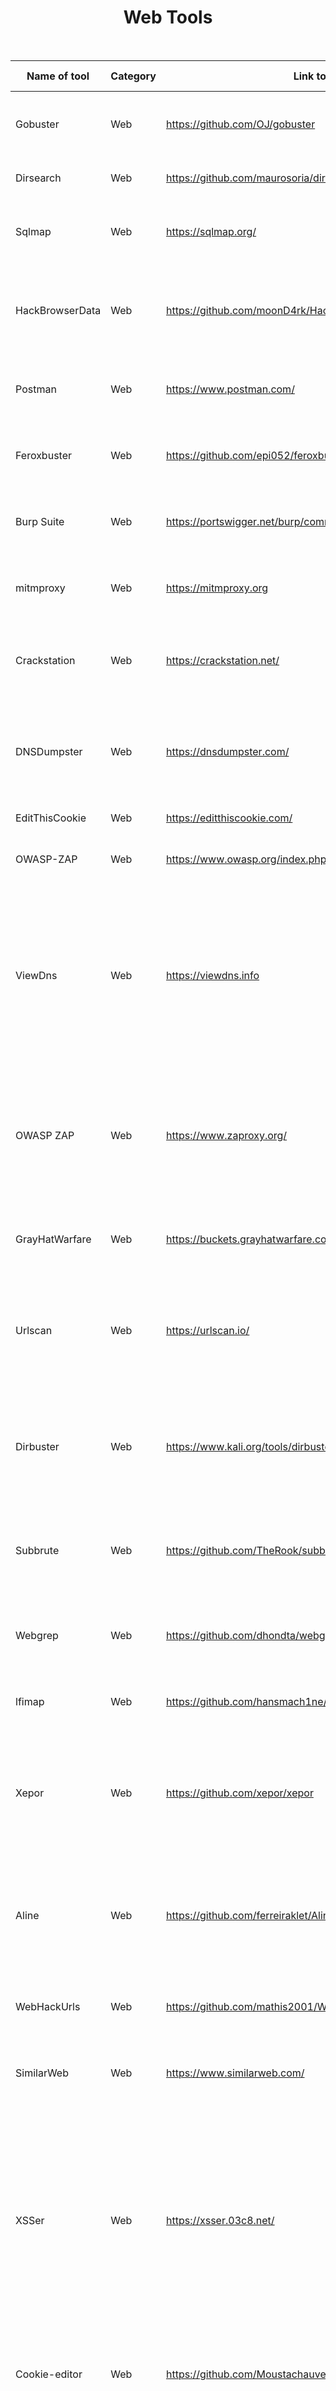 <h1 align="center"> Web Tools </h1>
<br>



   
| Name of tool    | Category | Link to the tool                                               | Short Discription                                                                                                                                                                                                                                                                                                                                              |
| --------------- | -------- | -------------------------------------------------------------- | -------------------------------------------------------------------------------------------------------------------------------------------------------------------------------------------------------------------------------------------------------------------------------------------------------------------------------------------------------------- |
| Gobuster        | Web      | https://github.com/OJ/gobuster                                 | Bruteforce tool for finding directories and files in webserver                                                                                                                                                                                                                                                                                                 |
| Dirsearch       | Web      | https://github.com/maurosoria/dirsearch                        | Tool for scanning a website path.                                                                                                                                                                                                                                                                                                                              |
| Sqlmap          | Web      | https://sqlmap.org/                                            | automates the process of detecting and exploiting SQL injection                                                                                                                                                                                                                                                                                                |
| HackBrowserData | Web      | https://github.com/moonD4rk/HackBrowserData                    | Tools that could help us decrypt data like password, bookmark, history from the browser.                                                                                                                                                                                                                                                                       |
| Postman         | Web      | https://www.postman.com/                                       | Tool for testing API calls and stubing the data to APIs to mock the calls                                                                                                                                                                                                                                                                                      |
| Feroxbuster     | Web      | https://github.com/epi052/feroxbuster                          | A simple, fast, recursive content discovery tool written in Rust                                                                                                                                                                                                                                                                                               |
| Burp Suite      | Web      | https://portswigger.net/burp/communitydownload                 | It is tool for performing security testing of web applications.                                                                                                                                                                                                                                                                                                |
| mitmproxy       | Web      | https://mitmproxy.org                                          | Mitmproxy is a free and open source interactive HTTPS proxy.                                                                                                                                                                                                                                                                                                   |
| Crackstation    | Web      | https://crackstation.net/                                      | CrackStation is a massive pre-computed lookup tables to crack password hashes.                                                                                                                                                                                                                                                                                 |
| DNSDumpster     | Web      | https://dnsdumpster.com/                                       | DNSdumpster is a FREE domain research tool that can discover hosts related to a domain.                                                                                                                                                                                                                                                                        |
| EditThisCookie  | Web      | https://editthiscookie.com/                                    | Cookie viewer and editor                                                                                                                                                                                                                                                                                                                                       |
| OWASP-ZAP       | Web      | https://www.owasp.org/index.php/OWASP_Zed_Attack_Proxy_Project | Owasp-zap tool is used to scan web application.                                                                                                                                                                                                                                                                                                                |
| ViewDns         | Web      | https://viewdns.info                                           | ViewDNS is used to search for Domain/IP address info and can reverse search about the IP address of the website. Many of the tools are included in it as: Reverse IP Lookup,IP Whois,etc                                                                                                                                                                       |
| OWASP ZAP       | Web      | https://www.zaproxy.org/                                       | OWASP Zed Attact Proxy (ZAP) used for spidering website/passive scanning of website. It contain scanner,proxy and many other features.                                                                                                                                                                                                                         |
| GrayHatWarfare  | Web      | https://buckets.grayhatwarfare.com/                            | Website used to look for publicly exposed s3 buckets of AWS servers                                                                                                                                                                                                                                                                                            |
| Urlscan         | Web      | https://urlscan.io/                                            | urlscan.io is a free service to scan and analyse websites. It record the activity that this page navigation creates.                                                                                                                                                                                                                                           |
| Dirbuster       | Web      | https://www.kali.org/tools/dirbuster/                          | DirBuster is a multi threaded java application designed to brute force directories and files names on web/application servers.                                                                                                                                                                                                                                 |
| Subbrute        | Web      | https://github.com/TheRook/subbrute                            | A DNS meta-query spider that enumerates DNS records, and subdomains.                                                                                                                                                                                                                                                                                           |
| Webgrep         | Web      | https://github.com/dhondta/webgrep                             | grep for Web pages, with JS deobfuscation, CSS unminifying and OCR on images.                                                                                                                                                                                                                                                                                  |
| lfimap          | Web      | https://github.com/hansmach1ne/lfimap                          | Local file inclusion discovery and exploitation tool                                                                                                                                                                                                                                                                                                           |
| Xepor           | Web      | https://github.com/xepor/xepor                                 | Xepor, a web routing framework for reverse engineers and security researchers, brings the best of mitmproxy & Flask                                                                                                                                                                                                                                            |
| Aline           | Web      | https://github.com/ferreiraklet/Aline                          | A tool that simply downloads files of a certain type, located on a certain domain and indexed by Google.                                                                                                                                                                                                                                                       |
| WebHackUrls     | Web      | https://github.com/mathis2001/WebHackUrls                      | A tool for URl recon with filter by keyword and saving results to file.                                                                                                                                                                                                                                                                                        |
| SimilarWeb      | Web      | https://www.similarweb.com/                                    | A tool that provides detailed website traffic analysis                                                                                                                                                                                                                                                                                                         |
| XSSer           | Web      | https://xsser.03c8.net/                                        | Cross Site "Scripter" (aka XSSer) is an automatic -framework- to detect, exploit and report XSS vulnerabilities in web-based applications. It provides several options to try to bypass certain filters and various special techniques for code injection.                                                                                                     |
| Cookie-editor   | Web      | https://github.com/Moustachauve/cookie-editor                  | Browser extension to create, edit and delete cookies for the current tab.                                                                                                                                                                                                                                                                                      |
| Chrome DevTools | Web      | https://developer.chrome.com/docs/devtools/                    | Chrome provides a set of tools for web developers. These tools are built into Google Chrome. It has the functionality to view and change the DOM and a Page’s Style. With Chrome DevTools, you will be able to view messages, run & debug JavaScript in the Console, edit the pages on-the-fly, diagnose the problem quickly, and optimize the website speed . |
| Nessus          | Web      | https://www.tenable.com/downloads/nessus?loginAttempted=true   | An all in one tool that has various featured like network scan , website scan , api scan , etc                                                                                                                                                                                                                                                                 |
| Wappalyzer      | Web      | https://github.com/wappalyzer/wappalyzer                       | Browser extension which identifies technologies on websites                                                                                                                                                                                                                                                                                                    |
| Raccoon      | Web      | https://github.com/evyatarmeged/Raccoon       | A high-performance offensive security tool for reconnaissance and vulnerability scanning |
| ffuf          | Web     | https://github.com/ffuf/ffuf                  | Fast web fuzzer written in Go  |




<br>
<h1 align="center"> Misc Tools </h1>
<br>




| Name of tool     | Category | Link to the tool                              | Short Description                                                                                                              |
| ---------------- | -------- | --------------------------------------------- | ------------------------------------------------------------------------------------------------------------------------------ |
| Oh My Zsh        | Misc     | https://github.com/ohmyzsh/ohmyzsh            | Framework for zsh terminal customization.                                                                                      |
| CyberChef        | Misc     | https://gchq.github.io/CyberChef/             | Browser tool for quickly testing various encoding/encryption operations on a given input, such as base64, XOR, hexdumping, ... |
| Hash-Identify    | Misc     | https://github.com/blackploit/hash-identifier | Software to identify the different types of hashes used to encrypt data and especially passwords.                              |
| dCode            | Misc     | https://www.dcode.fr/tools-list               | A online tool for identifying and decoding various ciphers                                                                     |
| ShadowcryptTools | Misc     | https://shadowcrypt.net/tools/                | A collection of 24 online tools for OSINT, network scanning, MD5 encryption and many others                                    |
| Android-SDK      | android  | https://developer.android.com/studio          | A tool for development of android app using android-sdk,emulator                                                               |
| Hash Analyzer    | Misc     | https://www.tunnelsup.com/hash-analyzer/      | A website that helps to identify hash types.                                                                                   |
| Audacity         | Misc     | https://www.audacityteam.org/download/        | An audio editor that can be used for waveform and spectrum steganography.                                                      |
| prezto           | Misc     | https://github.com/sorin-ionescu/prezto       | Prezto is the configuration framework for Zsh                                                                                  |
| instances        | Misc     | https://instances.vantage.sh/                 | Tool to compare EC2 metrics and pricing on AWS                                                                                 |
| Malzilla         | Misc     | https://malzilla.sourceforge.net/             | Malware hunting tool. It shows you the full source of webpages and all the HTTP headers                                        |
| XOR Calculator   | Misc     | https://xor.pw/#                              | Browser tool for calculate XOR (biner, decimal, hexadecimal, ASCII)                                                            |




<br>
<h1 align="center"> OSINT Tools </h1>
<br>




| Name of tool       | Category | Link to the tool                               | Short Description                                                                                                                                                                        |
| ------------------ | -------- | ---------------------------------------------- | ---------------------------------------------------------------------------------------------------------------------------------------------------------------------------------------- |
| ReconDog           | OSINT    | https://github.com/s0md3v/ReconDog             | An OSINT tool which uses api to collect all data , no direct contact with user is made.                                                                                                  |
| Spiderfoot         | OSINT    | https://www.spiderfoot.net/                    | Spiderfoot is automating the process of gathering intelligence about a given target, which may be an IP address.                                                                         |
| Holehe             | OSINT    | https://github.com/megadose/holehe             | Holehe checks if an email is attached to an account on sites like twitter, instagram, imgur and more than 120 others                                                                     |
| Epieos             | OSINT    | https://epieos.com/                            | Retrieve information linked to an email address, without notifying its user                                                                                                              |
| Spiderfoot         | OSINT    | https://www.spiderfoot.net/                    | Spiderfoot is automating the process of gathering intelligence about a given target, which may be an IP address.                                                                         |
| Geogramint         | OSINT    | https://github.com/Alb-310/Geogramint          | An OSINT Geolocalization tool for Telegram that find nearby users and groups                                                                                                             |
| geocreepy          | OSINT    | http://geocreepy.com                           | A Geolocation OSINT Tool. Offers geolocation information gathering through social networking platforms.                                                                                  |
| ViewDns            | OSINT    | https://viewdns.info                           | ViewDNS is used to search for Domain/IP address info and can reverse search about the IP address of the website. Many of the tools are included in it as: Reverse IP Lookup,IP Whois,etc |
| Sherlock           | OSINT    | https://github.com/sherlock-project/sherlock   | Hunt down social media accounts by username across social networks                                                                                                                       |
| Hunter.io          | OSINT    | https://hunter.io/                             | Hunter lets you find professional email addresses in seconds and connect with the people that matter for your business.                                                                  |
| InstantUsername    | OSINT    | https://instantusername.com/#/                 | Tool to search for a given username in all social media                                                                                                                                  |
| Twint              | OSINT    | https://github.com/twintproject/twint          | A Python Tool to scrape twitter data without API limitations                                                                                                                             |
| KnockKnock         | OSINT    | https://github.com/harleo/knockknock           | A script written in #go that queries the ViewDNSInfo API (free, 500 results limit) and gets a list of domains related to target domain                                                   |
| WEBOSINT           | OSINT    | https://github.com/C3n7ral051nt4g3ncy/webosint | Simple #python tool for step-by-step collection of domain information using HackerTarget and whoisxmlapi APIs.                                                                           |
| OSINT Search Tools | OSINT    | https://osint.hopain.cyou/index.html           | Several hundred links for quick search in Social Media, Communties, Maps, Documents Search Engines                                                                                       |
| SnapScraper        | OSINT    | https://rhematt.github.io/Snap-Scraper/        | SnapScraper is an open source intelligence tool which enables users to download media uploaded to Snapchat’s Snap Map using a set of latitude and longitiude co-ordinates.               |
| GitHound           | OSINT    | https://github.com/tillson/git-hound           | A useful tool to extract sensitive information leaked on github, can be used for bug bounty hunting.                                                                                     |
| Sublist3r          | OSINT    | https://github.com/aboul3la/Sublist3r          | Sublist3r is a python tool designed to enumerate subdomains of websites using OSINT                                                                                                      |
| Maltego            | OSINT    | https://github.com/M0m0SMS-OSINT/Maltego       | Maltego is a Java application that simplify and expedite your investigations.Thanks to its fantastic access to databases and visualization tools.                                        |
| DeHashed           | OSINT    | https://www.dehashed.com/                      | DeHashed is a hacked database search engine to help secure accounts and provide insight on database breaches and account leaks                                                           |
| octosuite          | OSINT    | https://github.com/bellingcat/octosuite        | Advanced Github OSINT Framework                                                                                                                                                          |
| Watools            | OSINT    | https://Watools.io                             | download whatsapp profile picture                                                                                                                                                        |
| WAGSCRAPER         | OSINT    | https://github.com/riz4d/WaGpScraper           | A Python Oriented tool to Scrap WhatsApp Group Link using Google Dork it Scraps Whatsapp Group Links From Google Results And Gives Working Links.                                        |







<br>
<h1 align="center"> Forensics Tool</h1>
<br>






| Name of tool | Category  | Link to the tool                      | Short Description                                                                               |
| ------------ | --------- | ------------------------------------- | ----------------------------------------------------------------------------------------------- |
| Exiftool     | Forensics | https://github.com/exiftool           | Tool for looking into meta data and other useful information related to a particular image file |
| Binwalk      | Forensics | https://github.com/ReFirmLabs/binwalk | Tool for searching a given binary image for embedded files and executable code.                 |
| Forensically | Forensics  | https://29a.ch/photo-forensics/#forensic-magnifier | Forensically is a set of free tools for digital image forensics.                  |
| Aperisolve | Forensics | https://www.aperisolve.com/ | Its offerings, which span the gamut of image analysis, include Steghide, Binwalk, Exiftool, and many others. |
| DTMF decoder | Forensics | https://unframework.github.io/dtmf-detect/ | Tool to solve DTMF audio based forensics |
| Dislocker |  Forensics | http://www.hsc.fr/ressources/outils/dislocker/ | Tool for reading Bitlocker encrypted partitions. |
| Firmware-mod-kit | Forensics | https://code.google.com/p/firmware-mod-kit/ | Tools for firmware packing/unpacking. |
| StegOnline | Forensics | https://stegonline.georgeom.net/ | [Steganography](https://en.wikipedia.org/wiki/Steganography) tool for extracting embedded data from images. A web-based, accessible and open-source port of StegSolve. |
| Sherloq | Forensics | https://github.com/GuidoBartoli/sherloq | An open-source digital image forensic toolset |
| Lookyloo | Forensics | https://lookyloo.circl.lu/ | Webapp allowing to scrape a website and then displays a tree of domains calling each other |   
| pngtools | Forensics | https://github.com/mikalstill/pngtools | An open-source tool to dissect pngs. |
| Creddump | Forensics | https://github.com/moyix/creddump | Dump windows credentials |
| Network Miner | Forensics | http://www.netresec.com/?page=NetworkMiner | Network Forensic Analysis Tool. NetworkMiner can be used as a passive network sniffer/packet capturing tool in order to detect operating systems, sessions, hostnames, open ports etc. without putting any traffic on the network |
| fcrackzip | Forensics | https://github.com/hyc/fcrackzip | Brute-force guesses a zip password (for passwords <7 characters or so) |



<br>
<h1 align="center"> Pwn Tools </h1>
<br>



| Name of tool | Category | Link to the tool                                            | Short Description                                                                                     |
| ------------ | -------- | ----------------------------------------------------------- | ----------------------------------------------------------------------------------------------------- |
| one_gadget   | pwn      | https://github.com/david942j/one_gadget                     | Tool for finding ROP-tools in libc6.so.6                                                              |
| pwntools     | pwn      | https://github.com/Gallopsled/pwntools                      | Library to develop exploits in Python                                                                 |
| metasploit   | pwn      | https://www.metasploit.com/                                 | Very powerful penetration testing framework                                                           |
| Nmap         | pwn      | https://nmap.org/                                           | utility for network discovery and security auditing.                                                  |
| Wireshark    | pwn      | https://wireshark.org/                                      | Network protocol analyzer tool                                                                        |
| RustScan     | pwn      | https://github.com/RustScan/RustScan                        | The fast port scanner.                                                                                |
| Linpeas      | pwn      | https://github.com/carlospolop/PEASS-ng/tree/master/linPEAS | Shows the ways to escalate privileges on Linux                                                        |
| Crackmapexec | pwn      | https://github.com/Porchetta-Industries/CrackMapExec        | post-exploitation tool that helps automate assessing the security of large Active Directory networks. |





<br>
<h1 align="center"> Cryptography Tools </h1>
<br>




| Name of tool  | Category | Link to the tool                            | Short Description                                                                                                     |
| ------------- | -------- | ------------------------------------------- | --------------------------------------------------------------------------------------------------------------------- |
| RsaCtfTool    | Crypto   | https://github.com/RsaCtfTool/RsaCtfTool    | RSA multi attacks tool : uncipher data from weak public key.                                                          |
| CTF-CryptTool | Crypto   | https://github.com/karma9874/CTF-CryptoTool | Works for the cipher which does not have a key.                                                                       |
| Hash-Extender | Crypto   | https://github.com/iagox86/hash_extender    | Tool for performing hash length extension attacks                                                                     |
| Featherduster | Crypto   | https://github.com/nccgroup/featherduster   | An automated, modular cryptanalysis tool.                                                                             |
| Hashkill      | Crypto   | https://github.com/gat3way/hashkill         | hashkill password recovery tool                                                                                       |
| Yafu          | Crypto   | http://sourceforge.net/projects/yafu/       | Automated integer factorization.                                                                                      |
| Factordb      | Crypto   | http://factordb.com/                        | Automated Integer Factorization.                                                                                      |
| Cointracking  | Crypto   | [https://cryptomaniaks.com/]                | Allows you to import all of your historical transaction data manually or via API.                                     |
| Ciphers       | Crypto   | [https://rumkin.com/tools/cipher/]          | A collection of different ciphers tools to encrypt/decrypt messages.                                                  |
| StegoCracker  | Crypto   | https://github.com/W1LDN16H7/StegoCracker   | Stego is an open-source and free steganography tool that lets you hide your secret message in an image or audio file. |
| PkCrack       | Crypto   | https://github.com/keyunluo/pkcrack         | A tool for breaking PkZip-encryption.                                                                                 |
| XORTool       | Crypto   | https://github.com/hellman/xortool          | A tool to analyze multi-byte xor cipher.
| XORTool       | Crypto   | https://github.com/hellman/xortool          | A tool to analyze multi-byte xor cipher.                                                                              |
|Patator   | Crypto |https://github.com/lanjelot/patator | Patator is a multi-purpose brute-forcer, with a modular design.|


<br>
<h1 align="center"> Reverse Engineering Tools </h1>
<br>

| Name of tool     | Category            | Link to the tool                                   | Short Description                                                                                                                                                                                           |
| ---------------- | ------------------- | -------------------------------------------------- | ----------------------------------------------------------------------------------------------------------------------------------------------------------------------------------------------------------- |
| Z3 Solver        | Reverse Engineering | https://github.com/Z3Prover/z3                     | SAT Solver for automating finding value with multiple constraint checks                                                                                                                                     |
| cutter           | Reverse Engineering | https://github.com/rizinorg/cutter                 | Reverse Engineering platform (disassembler)                                                                                                                                                                 |
| IDA              | Reverse Engineering | https://hex-rays.com/ida-pro/                      | Tool for disassembling a binary file and also a versatile debugger                                                                                                                                          |
| gdb              | Reverse Engineering | https://www.sourceware.org/gdb/                    | Tool that lets you step through the assembly code as it runs, and examine the contents of registers and memory.                                                                                             |
| Ciphey           | Docker              | https://github.com/Ciphey/Ciphey                   | Tool to automaticaaly decrypt encryptions without knowing the key or cipher, decode encoding and crack hashes.                                                                                              |
| Ghidra           | Reverse Engineering | https://github.com/NationalSecurityAgency/ghidra   | It is a reverse engineering framework made by the NSA                                                                                                                                                       |
| Java Decompilers | Reverse Engineering | http://www.javadecompilers.com/                    | An online decompiler for Java and Android APKs                                                                                                                                                              |
| ScyllaHide       | Reverse Engineering | https://github.com/x64dbg/ScyllaHide               | ScyllaHide is an advanced open-source x64/x86 user mode Anti-Anti-Debug library. It hooks various functions to hide debugging.                                                                              |
| WinHex           | Reverse Engineering | https://x-ways.net/winhex/                         | WinHex is an advanced tool for everyday and emergency use: inspect and edit all kinds of files, recover deleted files or lost data from hard drives with corrupt file systems or from digital camera cards. |
| Androguard       | Reverse Engineering | https://github.com/androguard/androguard           | It is a reverse engineering for Android applications.                                                                                                                                                       |
| ImHex            | Reverse Engineering | https://github.com/WerWolv/ImHex                   | A Hex Editor for Reverse Engineers, And Programmers. Support useful features for Hex editing.                                                                                                               |
| BinUtils         | Reverse Engineering | http://www.gnu.org/software/binutils/binutils.html | The GNU Binary Utilities, or Binutils, are a set of programming tools for creating and managing binary programs, object files, libraries, profile data, and assembly source code.                           |
| Binary Ninja     | Reverse Engineering | https://binary.ninja/                              | It has the ability to deconstruct binary files and show the results in linear or graph representations. It automatically analyses the code in-depth, producing data that aids in binary analysis.           |
| Hashcat          | Reverse Engineering | https://hashcat.net/hashcat/                       | hashcat is the world's fastest and most advanced password recovery utility. hashcat currently supports CPUs, GPUs, and other hardware accelerators on Linux, Windows, and macOS.                            |
| Hiew             | Reverse Engineering |  http://www.hiew.ru/                               | Hiew is a binary file editor focused on working with code. |
| JD-GUI           | Reverse Engineering | http://java-decompiler.github.io/#jd-gui-overview | The “Java Decompiler project” aims to develop tools in order to decompile and analyze Java 5 “byte code” and the later versions.  |